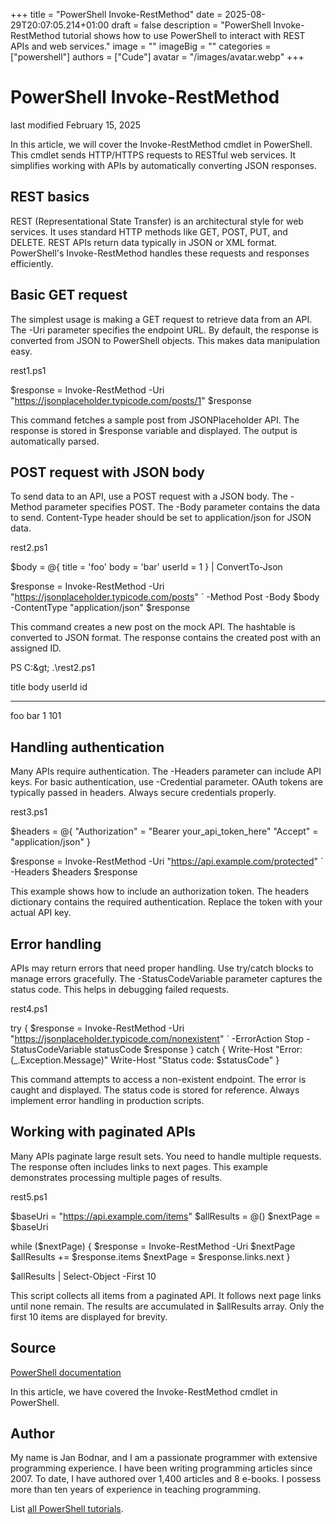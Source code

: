 +++
title = "PowerShell Invoke-RestMethod"
date = 2025-08-29T20:07:05.214+01:00
draft = false
description = "PowerShell Invoke-RestMethod tutorial shows how to use PowerShell to interact with REST APIs and web services."
image = ""
imageBig = ""
categories = ["powershell"]
authors = ["Cude"]
avatar = "/images/avatar.webp"
+++

# PowerShell Invoke-RestMethod

last modified February 15, 2025

In this article, we will cover the Invoke-RestMethod cmdlet in
PowerShell. This cmdlet sends HTTP/HTTPS requests to RESTful web services.
It simplifies working with APIs by automatically converting JSON responses.

## REST basics

REST (Representational State Transfer) is an architectural style for web services.
It uses standard HTTP methods like GET, POST, PUT, and DELETE. REST APIs return
data typically in JSON or XML format. PowerShell's Invoke-RestMethod
handles these requests and responses efficiently.

## Basic GET request

The simplest usage is making a GET request to retrieve data from an API.
The -Uri parameter specifies the endpoint URL. By default, the response is
converted from JSON to PowerShell objects. This makes data manipulation easy.

rest1.ps1
  

$response = Invoke-RestMethod -Uri "https://jsonplaceholder.typicode.com/posts/1"
$response

This command fetches a sample post from JSONPlaceholder API. The response is
stored in $response variable and displayed. The output is automatically parsed.

## POST request with JSON body

To send data to an API, use a POST request with a JSON body. The -Method
parameter specifies POST. The -Body parameter contains the data to send.
Content-Type header should be set to application/json for JSON data.

rest2.ps1
  

$body = @{
    title = 'foo'
    body = 'bar'
    userId = 1
} | ConvertTo-Json

$response = Invoke-RestMethod -Uri "https://jsonplaceholder.typicode.com/posts" `
    -Method Post -Body $body -ContentType "application/json"
$response

This command creates a new post on the mock API. The hashtable is converted
to JSON format. The response contains the created post with an assigned ID.

PS C:\&gt; .\rest2.ps1

title body userId id
----- ---- ------ --
foo   bar       1 101

## Handling authentication

Many APIs require authentication. The -Headers parameter can include API keys.
For basic authentication, use -Credential parameter. OAuth tokens are typically
passed in headers. Always secure credentials properly.

rest3.ps1
  

$headers = @{
    "Authorization" = "Bearer your_api_token_here"
    "Accept" = "application/json"
}

$response = Invoke-RestMethod -Uri "https://api.example.com/protected" `
    -Headers $headers
$response

This example shows how to include an authorization token. The headers dictionary
contains the required authentication. Replace the token with your actual API key.

## Error handling

APIs may return errors that need proper handling. Use try/catch blocks to manage
errors gracefully. The -StatusCodeVariable parameter captures the status code.
This helps in debugging failed requests.

rest4.ps1
  

try {
    $response = Invoke-RestMethod -Uri "https://jsonplaceholder.typicode.com/nonexistent" `
        -ErrorAction Stop -StatusCodeVariable statusCode
    $response
}
catch {
    Write-Host "Error: $($_.Exception.Message)"
    Write-Host "Status code: $statusCode"
}

This command attempts to access a non-existent endpoint. The error is caught
and displayed. The status code is stored for reference. Always implement error
handling in production scripts.

## Working with paginated APIs

Many APIs paginate large result sets. You need to handle multiple requests.
The response often includes links to next pages. This example demonstrates
processing multiple pages of results.

rest5.ps1
  

$baseUri = "https://api.example.com/items"
$allResults = @()
$nextPage = $baseUri

while ($nextPage) {
    $response = Invoke-RestMethod -Uri $nextPage
    $allResults += $response.items
    $nextPage = $response.links.next
}

$allResults | Select-Object -First 10

This script collects all items from a paginated API. It follows next page links
until none remain. The results are accumulated in $allResults array. Only the
first 10 items are displayed for brevity.

## Source

[PowerShell documentation](https://docs.microsoft.com/en-us/powershell/)

In this article, we have covered the Invoke-RestMethod cmdlet in PowerShell.

## Author

My name is Jan Bodnar, and I am a passionate programmer with extensive
programming experience. I have been writing programming articles since 2007.
To date, I have authored over 1,400 articles and 8 e-books. I possess more
than ten years of experience in teaching programming.

List [all PowerShell tutorials](/powershell/).